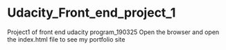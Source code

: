 # Udacity_Front_end_project_1
Project1 of front end udacity program_190325
Open the browser and open the index.html file to see my portfolio site
